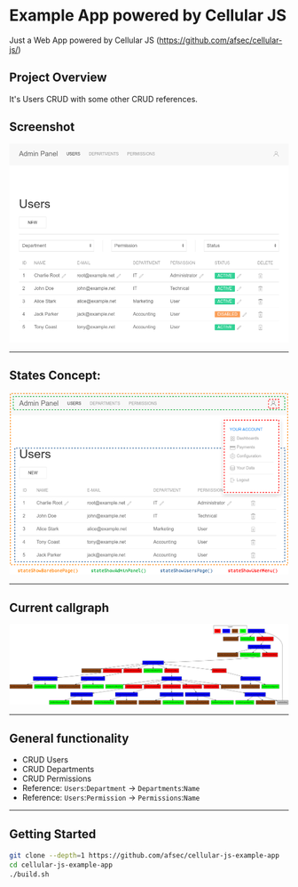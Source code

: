 #  Example App powered by Cellular JS

Just a Web App powered by Cellular JS (https://github.com/afsec/cellular-js/)

## Project Overview

It's Users CRUD with some other CRUD references.


## Screenshot
![Screenshot](/docs/00-app-screenshot.png?raw=true)

---

## States Concept:

![States Concept](/docs/01-state-showuserspage.png?raw=true)

---

## Current callgraph

![Current Callgraph](/docs/02-callgraph.svg?raw=true)

---

## General functionality

- CRUD Users
- CRUD Departments
- CRUD Permissions
- Reference: `Users`:`Department` -> `Departments`:`Name`
- Reference: `Users`:`Permission` -> `Permissions`:`Name`

---

## Getting Started

```sh
git clone --depth=1 https://github.com/afsec/cellular-js-example-app
cd cellular-js-example-app
./build.sh
```
